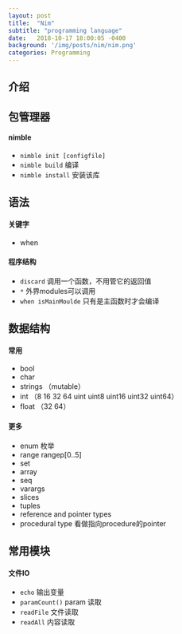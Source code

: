 ```yaml
---
layout: post
title:  "Nim"
subtitle: "programming language"
date:   2018-10-17 18:00:05 -0400
background: '/img/posts/nim/nim.png'
categories: Programming
---
```

## 介绍

## 包管理器
#### nimble
- ```nimble init [configfile]```
- ```nimble build``` 编译
- ```nimble install``` 安装该库

## 语法
#### 关键字
- when

#### 程序结构
- ```discard``` 调用一个函数，不用管它的返回值
- ```*``` 外界modules可以调用
- ```when isMainMoulde``` 只有是主函数时才会编译
#### 

## 数据结构
#### 常用
- bool
- char
- strings  （mutable）
- int （8 16 32 64 uint uint8 uint16 uint32 uint64）
- float （32 64）
#### 更多
- enum 枚举
- range    rangep[0..5] 
- set
- array
- seq
- varargs
- slices
- tuples
- reference and pointer types
- procedural type 看做指向procedure的pointer


## 常用模块
#### 文件IO
- ```echo``` 输出变量
- ```paramCount()``` param 读取
- ```readFile``` 文件读取
- ```readAll``` 内容读取